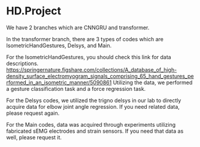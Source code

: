 # HD.Project

We have 2 branches which are CNNGRU and transformer.


In the transformer branch,
there are 3 types of codes which are IsometricHandGestures, Delsys, and Main.

For the IsometricHandGestures, you should check this link for data descriptions. 
https://springernature.figshare.com/collections/A_database_of_high-density_surface_electromyogram_signals_comprising_65_hand_gestures_performed_in_an_isometric_manner/5090861
Utilizing the data, we performed a gesture classification task and a force regression task.

For the Delsys codes, we utilized the trigno delsys in our lab to directly acquire data for elbow joint angle regression. 
If you need related data, please request again.

For the Main codes, data was acquired through experiments utilizing fabricated sEMG electrodes and strain sensors.
If you need that data as well, please request it.